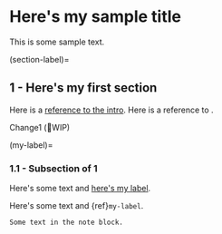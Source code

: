 # Here's my sample title

This is some sample text.

(section-label)=
## 1 - Here's my first section

Here is a [reference to the intro](intro.md). Here is a reference to [](section-label).

Change1 (🚧WIP)

(my-label)=
### 1.1 - Subsection of 1 

Here's some text and [here's my label](my-label).

Here's some text and {ref}`my-label`.

````{note}
Some text in the note block.
````
